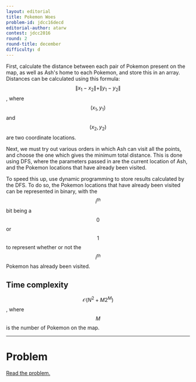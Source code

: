 ```yaml
---
layout: editorial
title: Pokemon Woes
problem-id: jdcc16decd
editorial-author: atarw
contest: jdcc2016
round: 2
round-title: december
difficulty: d
---
```


First, calculate the distance between each pair of Pokemon present on the map, as well as Ash's home to each Pokemon, and store this in an array. Distances can be calculated using this formula: $$\|x_1 − x_2\| + \|y_1 − y_2\|$$, where $$(x_1, y_1)$$ and $$(x_2, y_2)$$ are two coordinate locations.

Next, we must try out various orders in which Ash can visit all the points, and choose the one which gives the minimum total distance. This is done using DFS, where the parameters passed in are the current location of Ash, and the Pokemon locations that have already been visited.

To speed this up, use dynamic programming to store results calculated by the DFS. To do so, the Pokemon locations that have already been visited can be represented in binary, with the $$i^{th}$$ bit being a $$0$$ or $$1$$ to represent whether or not the $$i^{th}$$ Pokemon has already been visited.

## Time complexity
$$\mathcal{O}(N^2 + M2^M)$$, where $$M$$ is the number of Pokemon on the map.

---

# Problem
[Read the problem.](/cpt-problems/jdcc/2016/december/d)